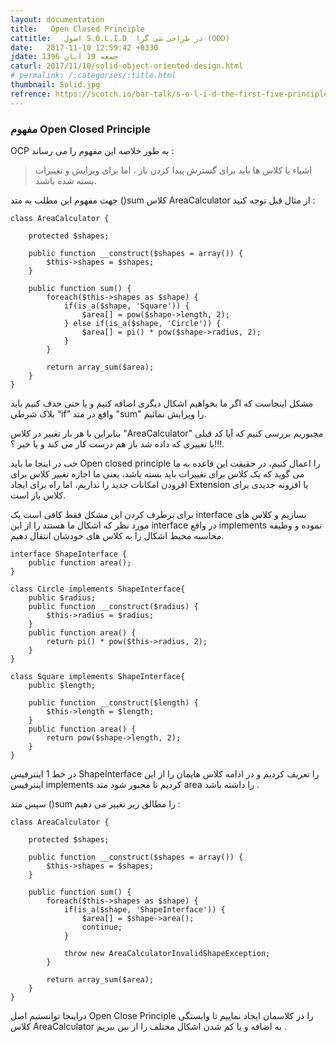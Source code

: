 ```yaml
---
layout: documentation
title:   Open Closed Principle
cattitle:   اصول S.O.L.I.D  در طراحی شی گرا (OOD)
date:   2017-11-10 12:59:42 +0330
jdate: جمعه 19 آبان 1396
caturl: 2017/11/10/solid-object-oriented-design.html
# permalink: /:categories/:title.html
thumbnail: Solid.jpg
refrence: https://scotch.io/bar-talk/s-o-l-i-d-the-first-five-principles-of-object-oriented-design <br> http://alihossein.ir/tutorials/آموزش-open-close-principle-solid <br> http://edu7.ir/blog/Tutorials/اصول-پنج-گانه-SOLID-در-برنامه-نویسی
---
```

<h3>مفهوم Open Closed Principle</h3>
<p>
OCP  به طور خلاصه این مفهوم را می رساند :
</p>

<blockquote>
<p>
اشیاء یا کلاس ها باید برای گسترش پیدا کردن باز ، اما برای ویرایش و تغییرات بسته شده باشند.
</p>
</blockquote>


<p>
جهت مفهوم این مطلب به متد ()sum کلاس AreaCalculator از مثال قبل توجه کنید :
</p>

<pre><code class="language-php   line-numbers">class AreaCalculator {

    protected $shapes;

    public function __construct($shapes = array()) {
        $this->shapes = $shapes;
    }

    public function sum() {
        foreach($this->shapes as $shape) {
            if(is_a($shape, 'Square')) {
                $area[] = pow($shape->length, 2);
            } else if(is_a($shape, 'Circle')) {
                $area[] = pi() * pow($shape->radius, 2);
            }
        }

        return array_sum($area);
    }
}
</code></pre>

<p>
مشکل اینجاست که اگر ما بخواهیم اشکال دیگری اضافه کنیم  و  یا حتی  حدف کنیم باید  بلاک شرطی “if”  واقع در متد "sum" را ویرایش نمائیم.
</p>

<p>
بنابراین با هر بار تغییر در کلاس "AreaCalculator"  مجبوریم  بررسی کنیم که آیا کد قبلی با تغییری که داده شد باز هم درست کار می کند و یا خیر ؟!!!.
</p>

<p>
خب در اینجا ما باید Open closed principle  را اعمال کنیم، در حقیقت این قاعده به ما می گوید که یک کلاس برای تغییرات باید بسته باشد، یعنی ما اجازه تغییر کلاس برای افزودن امکانات جدید را نداریم، اما راه برای ایجاد Extension یا افزونه جدیدی برای کلاس باز است.
</p>


<p>
برای برطرف کردن این مشکل فقط کافی است یک interface بسازیم و کلاس های مورد نظر که اشکال ما هستند را از این interface در واقع implements نموده و وظیفه محاسبه  محیط اشکال را به کلاس های خودشان انتقال دهیم.
</p>

<pre><code class="language-php   line-numbers">interface ShapeInterface {
    public function area();
}

class Circle implements ShapeInterface{
    public $radius;
    public function __construct($radius) {
        $this->radius = $radius;
    }
    public function area() {
        return pi() * pow($this->radius, 2);
    }
}

class Square implements ShapeInterface{
    public $length;

    public function __construct($length) {
        $this->length = $length;
    }
    public function area() {
        return pow($shape->length, 2);
    }
}
</code></pre>

<p>
در خط 1 اینترفیس ShapeInterface را تعریف کردیم و در ادامه کلاس هایمان را از این اینترفیس implements کردیم تا مجبور شود متد area را داشته باشد .
</p>

<p>
سپس متد ()sum را مطالق زیر تغییر می دهیم :
</p>


<pre><code class="language-php  line-numbers">class AreaCalculator {

    protected $shapes;

    public function __construct($shapes = array()) {
        $this->shapes = $shapes;
    }

    public function sum() {
        foreach($this->shapes as $shape) {
            if(is_a($shape, 'ShapeInterface')) {
                $area[] = $shape->area();
                continue;
            }

            throw new AreaCalculatorInvalidShapeException;
        }

        return array_sum($area);
    }
}</code></pre>

<p>
دراینجا توانستیم اصل Open Close Principle را در کلاسمان ایجاد نماییم تا وابستگی کلاس AreaCalculator به اضافه و یا کم شدن اشکال مختلف را از بین ببریم .
</p>
